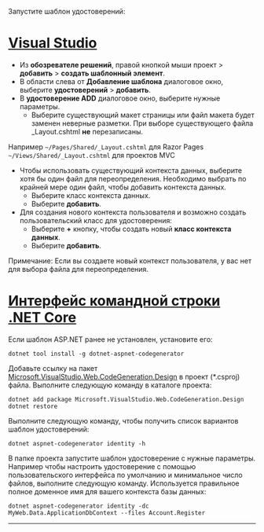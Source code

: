 Запустите шаблон удостоверений:

# <a name="visual-studiotabvisual-studio"></a>[Visual Studio](#tab/visual-studio)

* Из **обозревателе решений**, правой кнопкой мыши проект > **добавить** > **создать шаблонный элемент**.
* В области слева от **Добавление шаблона** диалоговое окно, выберите **удостоверений** > **добавить**.
* В **удостоверение ADD** диалоговое окно, выберите нужные параметры.
  * Выберите существующий макет страницы или файл макета будет заменен неверные разметки. При выборе существующего файла _Layout.cshtml **не** перезаписаны.

 Например `~/Pages/Shared/_Layout.cshtml` для Razor Pages `~/Views/Shared/_Layout.cshtml` для проектов MVC
* Чтобы использовать существующий контекста данных, выберите хотя бы один файл для переопределения. Необходимо выбрать по крайней мере один файл, чтобы добавить контекста данных.
  * Выберите класс контекста данных.
  * Выберите **добавить**.
* Для создания нового контекста пользователя и возможно создать пользовательский класс для удостоверения:
  * Выберите **+** кнопку, чтобы создать новый **класс контекста данных**.
  * Выберите **добавить**.

Примечание: Если вы создаете новый контекст пользователя, у вас нет для выбора файла для переопределения.

# <a name="net-core-clitabnetcore-cli"></a>[Интерфейс командной строки .NET Core](#tab/netcore-cli)

Если шаблон ASP.NET ранее не установлен, установите его:

```cli
dotnet tool install -g dotnet-aspnet-codegenerator
```

Добавьте ссылку на пакет [Microsoft.VisualStudio.Web.CodeGeneration.Design](https://www.nuget.org/packages/Microsoft.VisualStudio.Web.CodeGeneration.Design/) в проект (\*.csproj) файла. Выполните следующую команду в каталоге проекта:

```cli
dotnet add package Microsoft.VisualStudio.Web.CodeGeneration.Design
dotnet restore
```

Выполните следующую команду, чтобы получить список вариантов шаблон удостоверений:

```cli
dotnet aspnet-codegenerator identity -h
```

В папке проекта запустите шаблон удостоверение с нужные параметры. Например чтобы настроить удостоверение с помощью пользовательского интерфейса по умолчанию и минимальное число файлов, выполните следующую команду. Используется правильное полное доменное имя для вашего контекста базы данных:

```cli
dotnet aspnet-codegenerator identity -dc MyWeb.Data.ApplicationDbContext --files Account.Register
```

-------------

